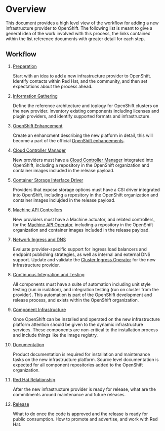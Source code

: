 # Overview

This document provides a high level view of the workflow for adding a new
infrastructure provider to OpenShift. The following list is meant to give
a general idea of the work involved with this process, the links contained
within the list reference documents with greater detail for each step.

## Workflow

1. [Preparation](/preparation.md)

    Start with an idea to add a new infrastructure provider to OpenShift.
    Identify contacts within Red Hat, and the community, and then set
    expectations about the process ahead.

1. [Information Gathering](/information-gathering.md)

    Define the reference architecture and toplogy for OpenShift clusters
    on the new provider. Inventory existing components including licenses
    and plugin providers, and identify supported formats and infrastructure.

1. [OpenShift Enhancement](/openshift-enhancement.md)

    Create an enhancment describing the new platform in detail, this will
    become a part of the official
    [OpenShift enhancements](https://github.com/openshift/enhancements).

1. [Cloud Controller Manager](/cloud-controller-manager.md)

    New providers must have a
    [Cloud Controller Manager](https://kubernetes.io/docs/concepts/architecture/cloud-controller/)
    integrated into OpenShift, including a repository in the OpenShift
    organization and container images included in the release payload.

1. [Container Storage Interface Driver](/container-storage-interface-driver.md)

    Providers that expose storage options must have a CSI driver integrated into
    OpenShift, including a repository in the OpenShift organization and container
    images inclujded in the release payload.

1. [Machine API Controllers](/machine-api-controllers.md)

    New providers must have a Machine actuator, and related controllers, for
    the [Machine API Operator](https://github.com/openshift/machine-api-operator),
    including a repository in the OpenShift organization and container images
    included in the release payload.

1. [Network Ingress and DNS](/network-ingress-dns.md)

    Evaluate provider-specific support for ingress load balancers and endpoint
    publishing strategies, as well as internal and external DNS support.
    Update and validate the
    [Cluster Ingress Operator](https://github.com/openshift/cluster-ingress-operator)
    for the new infrastructure provider.

1. [Continuous Integration and Testing](/continuous-integration-and-testing.md)

    All components must have a suite of automation including unit style testing
    (run in isolation), and integration testing (run on cluster from the
    provider). This automation is part of the OpenShift development and release
    process, and exists within the OpenShift organization.

1. [Component Infrastructure](/component-infrastructure.md)

    Once OpenShift can be installed and operated on the new infrastructure
    platform attention should be given to the dynamic infrastructure services.
    These components are non-critical to the installation process and include
    things like the image registry.

1. [Documentation](/documentation.md)

    Product documentation is required for installation and maintenance tasks
    on the new infrastructure platform. Source level documentation is expected
    for all component repositories added to the OpenShift organization.

1. [Red Hat Relationship](/red-hat-relationship.md)

    After the new infrastructure provider is ready for release, what are the
    commitments around maintenance and future releases.

1. [Release](/release.md)

    What to do once the code is approved and the release is ready for public
    consumption. How to promote and advertise, and work with Red Hat.
